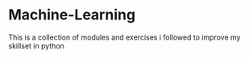 # Machine-Learning
This is a collection of modules and exercises i followed to improve my skillset in python
